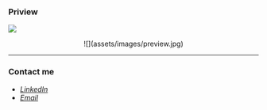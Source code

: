 ### Priview
![](assets/images/preview.jpg)
<div align="center">
![](assets/images/preview.jpg)
</div>

---

### Contact me

- *[LinkedIn](www.linkedin.com/in/kolsoumshirali20026)*
- *[Email](kolsoumshirali2002@gmail.com)*